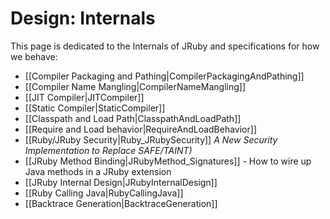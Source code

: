 Design: Internals
=================

This page is dedicated to the Internals of JRuby and specifications for how we behave:

* [[Compiler Packaging and Pathing|CompilerPackagingAndPathing]]
* [[Compiler Name Mangling|CompilerNameMangling]]
* [[JIT Compiler|JITCompiler]]
* [[Static Compiler|StaticCompiler]]
* [[Classpath and Load Path|ClasspathAndLoadPath]]
* [[Require and Load behavior|RequireAndLoadBehavior]]
* [[Ruby/JRuby Security|Ruby_JRubySecurity]] *A New Security Implementation to Replace SAFE/TAINT)*
* [[JRuby Method Binding|JRubyMethod_Signatures]] - How to wire up Java methods in a JRuby extension
* [[JRuby Internal Design|JRubyInternalDesign]]
* [[Ruby Calling Java|RubyCallingJava]]
* [[Backtrace Generation|BacktraceGeneration]]